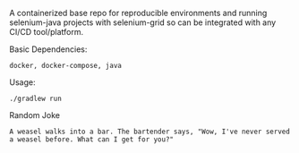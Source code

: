 A containerized base repo for reproducible environments and running selenium-java projects with selenium-grid so can be integrated with any CI/CD tool/platform.

Basic Dependencies:
```
docker, docker-compose, java
```

Usage:
```
./gradlew run
```

Random Joke

```joke
A weasel walks into a bar. The bartender says, "Wow, I've never served a weasel before. What can I get for you?"
```

